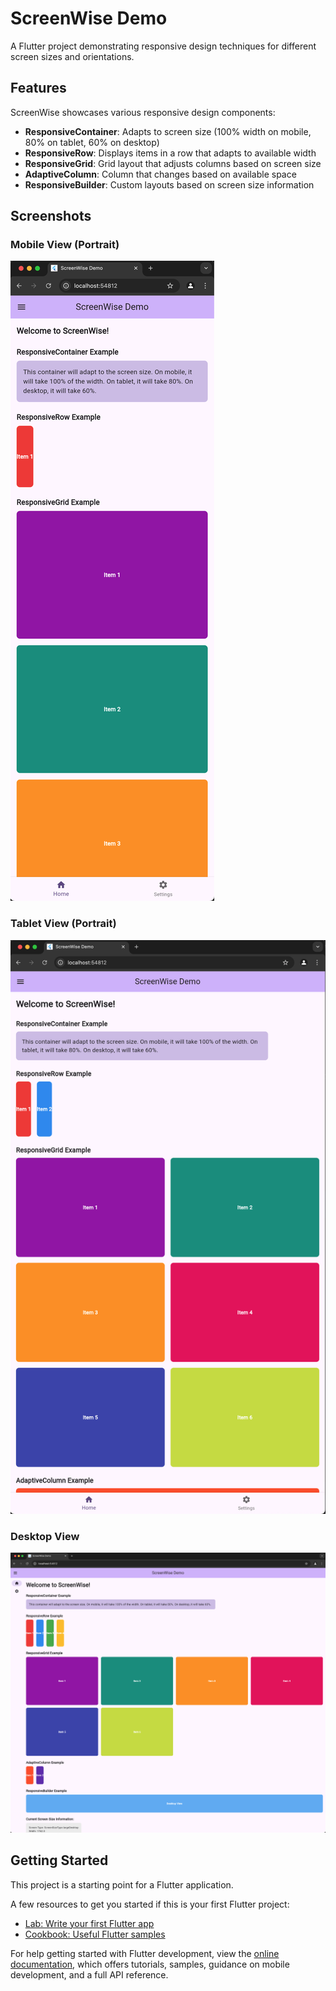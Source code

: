 # ScreenWise Demo

A Flutter project demonstrating responsive design techniques for different screen sizes and orientations.

## Features

ScreenWise showcases various responsive design components:

- **ResponsiveContainer**: Adapts to screen size (100% width on mobile, 80% on tablet, 60% on desktop)
- **ResponsiveRow**: Displays items in a row that adapts to available width
- **ResponsiveGrid**: Grid layout that adjusts columns based on screen size
- **AdaptiveColumn**: Column that changes based on available space
- **ResponsiveBuilder**: Custom layouts based on screen size information

## Screenshots

### Mobile View (Portrait)
![Mobile View](/screenshots/mobile_view.png)

### Tablet View (Portrait)
![Tablet View](/screenshots/tablet_view.png)

### Desktop View
![Desktop View](/screenshots/desktop_view.png)

## Getting Started

This project is a starting point for a Flutter application.

A few resources to get you started if this is your first Flutter project:

- [Lab: Write your first Flutter app](https://docs.flutter.dev/get-started/codelab)
- [Cookbook: Useful Flutter samples](https://docs.flutter.dev/cookbook)

For help getting started with Flutter development, view the
[online documentation](https://docs.flutter.dev/), which offers tutorials,
samples, guidance on mobile development, and a full API reference.
